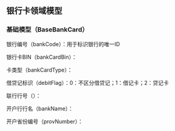 ## 银行卡领域模型

### 基础模型（BaseBankCard）

银行编号（bankCode）：用于标识银行的唯一ID

银行卡BIN（bankCardBin）：

卡类型（bankCardType）：

借贷记标识（debitFlag）：0：不区分借贷记；1：借记卡；2：贷记卡

联行行号（）：

开户行行名（bankName）：

开户省份编号（provNumber）：



